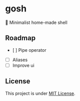 # gosh

🐚 Minimalist home-made shell

## Roadmap

- [ ] Pipe operator
- [ ] Aliases
- [ ] Improve ui

## License

This project is under [MIT License](LICENSE).
